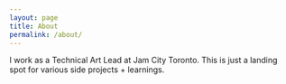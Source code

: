```yaml
---
layout: page
title: About
permalink: /about/
---
```


I work as a Technical Art Lead at Jam City Toronto.  This is just a landing spot for various side projects + learnings.

